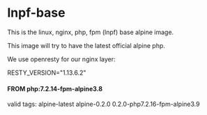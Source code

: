 # lnpf-base
This is the linux, nginx, php, fpm (lnpf) base alpine image.

This image will try to have the latest official alpine php.

We use openresty for our nginx layer:

RESTY_VERSION="1.13.6.2"

#### FROM php:7.2.14-fpm-alpine3.8

valid tags: alpine-latest alpine-0.2.0 0.2.0-php7.2.16-fpm-alpine3.9

